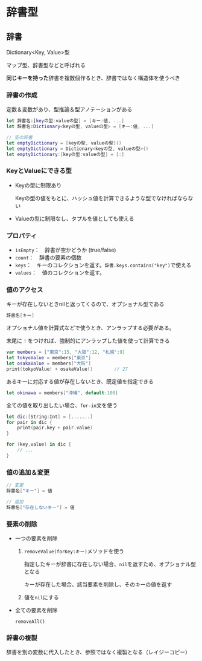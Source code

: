 # 辞書型





## 辞書

Dictionary<Key, Value>型

マップ型、辞書型などと呼ばれる

**同じキーを持った**辞書を複数個作るとき、辞書ではなく構造体を使うべき



### 辞書の作成

定数＆変数があり、型推論＆型アノテーションがある

```swift
let 辞書名:[keyの型:valueの型] = [キー:値, ...]
let 辞書名:Dictionary<keyの型, valueの型> = [キー:値, ...]

// 空の辞書
let emptyDictionary = [keyの型, valueの型]()
let emptyDictionary = Dictionary<keyの型, valueの型>()
let emptyDictionary:[keyの型:valueの型] = [:]
```



### KeyとValueにできる型

* Keyの型に制限あり

  Keyの型の値をもとに、ハッシュ値を計算できるような型でなければならない

* Valueの型に制限なし、タプルを値としても使える



### プロパティ

* `isEmpty`：　辞書が空かどうか (true/false)
* `count`：　辞書の要素の個数
* `keys`：　キーのコレクションを返す。`辞書.keys.contains("key")`で使える
* `values`：　値のコレクションを返す。



### 値のアクセス

キーが存在しないときnilと返ってくるので、オプショナル型である

```swift
辞書名[キー]
```

オプショナル値を計算式などで使うとき、アンラップする必要がある。

末尾に `!` をつければ、強制的にアンラップした値を使って計算できる

```swift
var members = ["東京":15, "大阪":12, "札幌":9]
let tokyoValue = members["東京"]
let osakaValue = members["大阪"]
print(tokyoValue! + osakaValue!)		// 27
```

あるキーに対応する値が存在しないとき、既定値を指定できる

```swift
let okinawa = members["沖縄", default:100]
```

全ての値を取り出したい場合、`for-in`文を使う

```swift
let dic:[String:Int] = [.......]
for pair in dic {
    print(pair.key + pair.value)
}

for (key,value) in dic {
    // ...
}
```





### 値の追加＆変更

```swift
// 変更
辞書名["キー"] = 値

// 追加
辞書名["存在しないキー"] = 値
```



### 要素の削除

* 一つの要素を削除

  1. `removeValue(forKey:キー)`メソッドを使う

     指定したキーが辞書に存在しない場合、`nil`を返すため、オプショナル型となる

     キーが存在した場合、該当要素を削除し、そのキーの値を返す

  2. 値を`nil`にする

* 全ての要素を削除

  `removeAll()`



### 辞書の複製

辞書を別の変数に代入したとき、参照ではなく複製となる（レイジーコピー）

























